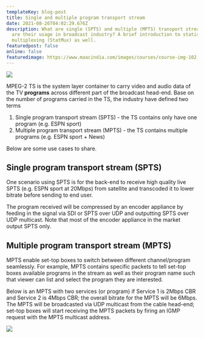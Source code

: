 ```yaml
---
templateKey: blog-post
title: Single and multiple program transport stream
date: 2021-08-26T04:02:29.676Z
description: What are single (SPTS) and multiple (MPTS) transport stream? What
  are their usage in broadcast industry? A brief introduction to statistical
  multiplexing (StatMux) as well.
featuredpost: false
online: false
featuredimage: https://www.maacindia.com/images/courses/course-img-102.jpg
---
```

![](https://www.maacindia.com/images/courses/course-img-102.jpg)

MPEG-2 TS is the system layer container to carry video and audio data of the TV **programs** across different part of the broadcast head-end. Base on the number of programs carried in the TS, the industry have defined two terms

1. Single program transport stream (SPTS) - the TS contains only have one program (e.g. ESPN sport)
2. Multiple program transport stream (MPTS) - the TS contains multiple programs (e.g. ESPN sport + News)

Below are some use cases to share.

## Single program transport stream (SPTS)

One scenario using SPTS is for the back-end to receive high quality live SPTS (e.g. ESPN sport at 20Mbps) from satellite and transcoded it to lower bitrate before sending to end user.

The program  received will be compressed by an encoder appliance by feeding in the signal via SDI or SPTS over UDP and outputting SPTS over UDP multicast. Note that most of the encoder appliance in the market output SPTS only.

## Multiple program transport stream (MPTS)

MPTS enable set-top boxes to switch between different channel/program seamlessly. For example, MPTS contains specific packets to tell set-top boxes available programs in the stream as well as their program name such that viewer can list and select the program they are interested.

Below is an MPTS with two services (or program) if Service 1 is 2Mbps CBR and Service 2 is 4Mbps CBR; the overall bitrate for the MPTS will be 6Mbps. The MPTS will be broadcasted via UDP multicast from the cable head-end; set-top boxes will start receiving the MPTS packets by firing an IGMP request with the MPTS multicast address.

![](https://media-exp1.licdn.com/dms/image/C4D12AQF8o6L8sUTlAQ/article-inline_image-shrink_1000_1488/0/1623747546756?e=1635984000&v=beta&t=r0w16gHD-XdLvhwmgHoHUUJ33tgGnQpHHCHBBsMeWGo)
